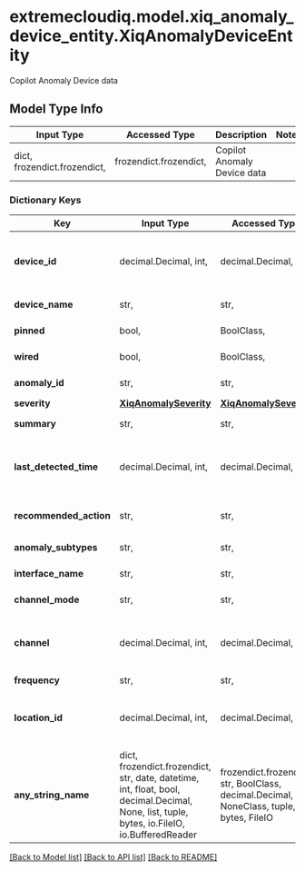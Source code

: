 # extremecloudiq.model.xiq_anomaly_device_entity.XiqAnomalyDeviceEntity

Copilot Anomaly Device data

## Model Type Info
Input Type | Accessed Type | Description | Notes
------------ | ------------- | ------------- | -------------
dict, frozendict.frozendict,  | frozendict.frozendict,  | Copilot Anomaly Device data | 

### Dictionary Keys
Key | Input Type | Accessed Type | Description | Notes
------------ | ------------- | ------------- | ------------- | -------------
**device_id** | decimal.Decimal, int,  | decimal.Decimal,  | the device id | [optional] value must be a 64 bit integer
**device_name** | str,  | str,  | the device name | [optional] 
**pinned** | bool,  | BoolClass,  | is device pinned | [optional] 
**wired** | bool,  | BoolClass,  | is device wired | [optional] 
**anomaly_id** | str,  | str,  | the anomaly id | [optional] 
**severity** | [**XiqAnomalySeverity**](XiqAnomalySeverity.md) | [**XiqAnomalySeverity**](XiqAnomalySeverity.md) |  | [optional] 
**summary** | str,  | str,  | the anomaly summary | [optional] 
**last_detected_time** | decimal.Decimal, int,  | decimal.Decimal,  | the last detected time | [optional] value must be a 64 bit integer
**recommended_action** | str,  | str,  | the recommended action | [optional] 
**anomaly_subtypes** | str,  | str,  | the anomaly sub-type | [optional] 
**interface_name** | str,  | str,  | the interface name | [optional] 
**channel_mode** | str,  | str,  | the channel mode : tx or rx | [optional] 
**channel** | decimal.Decimal, int,  | decimal.Decimal,  | the channel number | [optional] value must be a 32 bit integer
**frequency** | str,  | str,  | the frequency | [optional] 
**location_id** | decimal.Decimal, int,  | decimal.Decimal,  | the location id | [optional] value must be a 64 bit integer
**any_string_name** | dict, frozendict.frozendict, str, date, datetime, int, float, bool, decimal.Decimal, None, list, tuple, bytes, io.FileIO, io.BufferedReader | frozendict.frozendict, str, BoolClass, decimal.Decimal, NoneClass, tuple, bytes, FileIO | any string name can be used but the value must be the correct type | [optional]

[[Back to Model list]](../../README.md#documentation-for-models) [[Back to API list]](../../README.md#documentation-for-api-endpoints) [[Back to README]](../../README.md)

